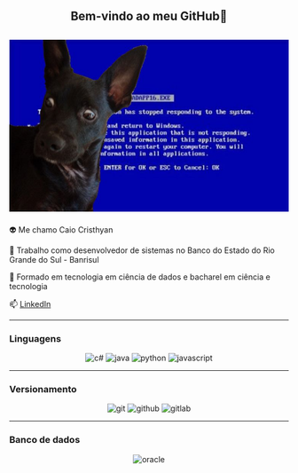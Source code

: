 <center><h2>Bem-vindo ao meu GitHub👋</h2></center>

![Imagem cachorro bug](./Imagens/BugDog.jpg)
----------------------

👽 Me chamo Caio Cristhyan

💬 Trabalho como desenvolvedor de sistemas no Banco do Estado do Rio Grande do Sul - Banrisul

🔭 Formado em tecnologia em ciência de dados e bacharel em ciência e tecnologia

📫 [LinkedIn](https://www.linkedin.com/in/caiocristhyan/)

----------------------
### Linguagens 
<p align="center">
<img src="https://user-images.githubusercontent.com/25181517/121405384-444d7300-c95d-11eb-959f-913020d3bf90.png" alt="c#" width="50" height="50">
<img src="https://user-images.githubusercontent.com/25181517/117201156-9a724800-adec-11eb-9a9d-3cd0f67da4bc.png" alt="java" width="50" height="50">
<img src="https://user-images.githubusercontent.com/25181517/183423507-c056a6f9-1ba8-4312-a350-19bcbc5a8697.png" alt="python" width="50" height="50">
<img src="https://user-images.githubusercontent.com/25181517/117447155-6a868a00-af3d-11eb-9cfe-245df15c9f3f.png" alt="javascript" width="50" height="50">
</p>

----------------------
### Versionamento 
<p align="center">
<img src="https://user-images.githubusercontent.com/25181517/192108372-f71d70ac-7ae6-4c0d-8395-51d8870c2ef0.png" alt="git" width="50" height="50">
<img src="https://user-images.githubusercontent.com/25181517/192108374-8da61ba1-99ec-41d7-80b8-fb2f7c0a4948.png" alt="github" width="50" height="50">
<img src="https://user-images.githubusercontent.com/25181517/192108376-c675d39b-90f6-4073-bde6-5a9291644657.png" alt="gitlab" width="50" height="50">
</p>

----------------------
### Banco de dados
<p align="center">
 <img src="https://user-images.githubusercontent.com/25181517/117208736-bdedc080-adf5-11eb-912f-61c7d43705f6.png" alt="oracle" width="50" height="50">
 </p>
<!--
**caiocristhyan/caiocristhyan** is a ✨ _special_ ✨ repository because its `README.md` (this file) appears on your GitHub profile.

Here are some ideas to get you started:

- 🔭 I’m currently working on ...
- 🌱 I’m currently learning ...
- 👯 I’m looking to collaborate on ...
- 🤔 I’m looking for help with ...
- 💬 Ask me about ...
- 📫 How to reach me: ...
- 😄 Pronouns: ...
- ⚡ Fun fact: ...
-->
